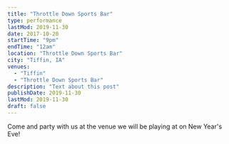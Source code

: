 ```yaml
---
title: "Throttle Down Sports Bar"
type: performance
lastMod: 2019-11-30
date: 2017-10-20
startTime: "9pm"
endTime: "12am"
location: "Throttle Down Sports Bar"
city: "Tiffin, IA"
venues:
  - "Tiffin"
  - "Throttle Down Sports Bar"
description: "Text about this post"
publishDate: 2019-11-30
lastMod: 2019-11-30
draft: false
---
```


Come and party with us at the venue we will be playing at on New Year's Eve!
